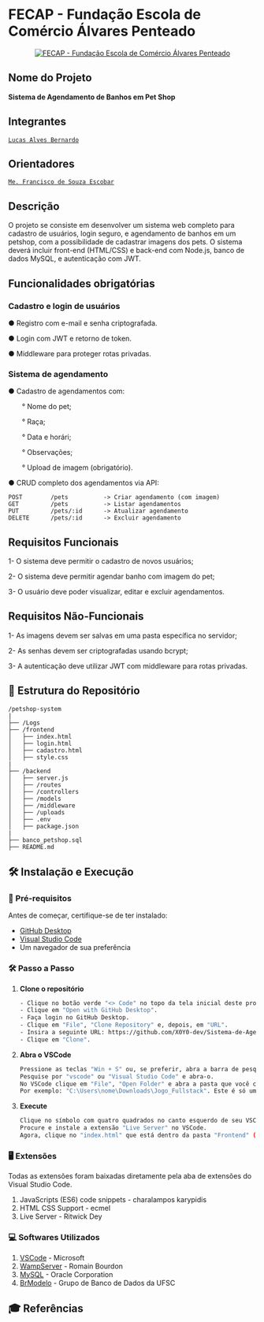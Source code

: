# FECAP - Fundação Escola de Comércio Álvares Penteado

<p align="center">
<a href= "https://www.fecap.br/"><img src="https://encrypted-tbn0.gstatic.com/images?q=tbn:ANd9GcRhZPrRa89Kma0ZZogxm0pi-tCn_TLKeHGVxywp-LXAFGR3B1DPouAJYHgKZGV0XTEf4AE&usqp=CAU" alt="FECAP - Fundação Escola de Comércio Álvares Penteado" border="0"></a>
</p>

## Nome do Projeto

<p><strong>Sistema de Agendamento de Banhos em Pet Shop</strong></p>

## Integrantes

<a href="https://www.linkedin.com/in/lucas-alves-bernardo-093871252?utm_source=share&utm_campaign=share_via&utm_content=profile&utm_medium=android_app">`Lucas Alves Bernardo`</a>

## Orientadores

<a href="https://www.linkedin.com/in/francisco-escobar/">`Me. Francisco de Souza Escobar`</a>

## Descrição

<p>O projeto se consiste em desenvolver um sistema web completo para cadastro de usuários, login seguro, e agendamento de banhos em um petshop, com a possibilidade de cadastrar imagens dos pets. O sistema deverá incluir front-end (HTML/CSS) e back-end com Node.js, banco de dados MySQL, e autenticação com JWT.</p>

## Funcionalidades obrigatórias

### Cadastro e login de usuários
<p>● Registro com e-mail e senha criptografada.</p>
<p>● Login com JWT e retorno de token.</p>
<p>● Middleware para proteger rotas privadas.</p>

### Sistema de agendamento
<p>● Cadastro de agendamentos com:</p>
<p>&emsp;&emsp;° Nome do pet;</p>
<p>&emsp;&emsp;° Raça;</p>
<p>&emsp;&emsp;° Data e horári;</p>
<p>&emsp;&emsp;° Observações;</p>
<p>&emsp;&emsp;° Upload de imagem (obrigatório).</p>
<p>● CRUD completo dos agendamentos via API:</p>

```
POST        /pets          -> Criar agendamento (com imagem) 
GET         /pets          -> Listar agendamentos
PUT         /pets/:id      -> Atualizar agendamento
DELETE      /pets/:id      -> Excluir agendamento
```

## Requisitos Funcionais
<p>1- O sistema deve permitir o cadastro de novos usuários;</p>
<p>2- O sistema deve permitir agendar banho com imagem do pet;</p>
<p>3- O usuário deve poder visualizar, editar e excluir agendamentos.</p>

## Requisitos Não-Funcionais
<p>1- As imagens devem ser salvas em uma pasta específica no servidor;</p>
<p>2- As senhas devem ser criptografadas usando bcrypt;</p>
<p>3- A autenticação deve utilizar JWT com middleware para rotas privadas.</p>

## 📂 **Estrutura do Repositório**

```
/petshop-system
|
├── /Logs
├── /frontend
│   ├── index.html
│   ├── login.html
│   ├── cadastro.html
│   ├── style.css
|
├── /backend
│   ├── server.js
│   ├── /routes
│   ├── /controllers
│   ├── /models
│   ├── /middleware
│   ├── /uploads
│   ├── .env
│   ├── package.json
|
├── banco_petshop.sql
├── README.md
```

## 🛠 Instalação e Execução

### 🔧 Pré-requisitos
Antes de começar, certifique-se de ter instalado:
- [GitHub Desktop](https://desktop.github.com/download/)
- [Visual Studio Code](https://code.visualstudio.com/)
- Um navegador de sua preferência

### 🛠️ Passo a Passo

1. **Clone o repositório**
   ```sh
   - Clique no botão verde "<> Code" no topo da tela inicial deste projeto.
   - Clique em "Open with GitHub Desktop".
   - Faça login no GitHub Desktop.
   - Clique em "File", "Clone Repository" e, depois, em "URL".
   - Insira a seguinte URL: https://github.com/X0Y0-dev/Sistema-de-Agendamento-de-Banhos-em-Pet-Shop.git
   - Clique em "Clone".
   ```
2. **Abra o VSCode**
   ```sh
   Pressione as teclas "Win + S" ou, se preferir, abra a barra de pesquisa windows manualmente.
   Pesquise por "vscode" ou "Visual Studio Code" e abra-o.
   No VSCode clique em "File", "Open Folder" e abra a pasta que você clonou no caminho que você escolheu.
   Por exemplo: "C:\Users\nome\Downloads\Jogo_Fullstack". Este é só um exemplo, você precisa encontrar onde você salvou.
   ```
3. **Execute**
   ```sh
   Clique no símbolo com quatro quadrados no canto esquerdo de seu VSCode para abrir a barra de pesquisa de extensões.
   Procure e instale a extensão "Live Server" no VSCode.
   Agora, clique no "index.html" que está dentro da pasta "Frontend" (em src) e, depois, clique em "Go Live".
   ```

### 🖥 Extensões
Todas as extensões foram baixadas diretamente pela aba de extensões do Visual Studio Code.
1. JavaScripts (ES6) code snippets - charalampos karypidis
2. HTML CSS Support - ecmel
3. Live Server - Ritwick Dey

### 💻 Softwares Utilizados
1. <a href="https://code.visualstudio.com/">VSCode</a> - Microsoft
2. <a href="https://wampserver.aviatechno.net/?lang=en=">WampServer</a> - Romain Bourdon
3. <a href="https://www.mysql.com/">MySQL</a> - Oracle Corporation
4. <a href="http://www.sis4.com/brModelo/download.html">BrModelo</a> - Grupo de Banco de Dados da UFSC

## 🎓 Referências
